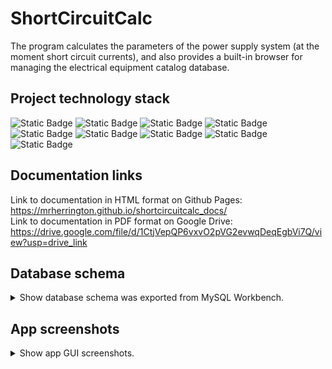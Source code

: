 # ShortCircuitCalc

The program calculates the parameters of the power supply system (at the moment short circuit currents), and also provides a built-in browser for managing the electrical equipment catalog database.

## Project technology stack
![Static Badge](https://img.shields.io/badge/Python-black?style=for-the-badge&logo=Python)
![Static Badge](https://img.shields.io/badge/alchemy-red?style=for-the-badge&logo=python&logoColor=blue&label=SQL&labelColor=gray)
![Static Badge](https://img.shields.io/badge/SQL-%23FF8C00?style=for-the-badge&logo=mysql&logoColor=black&label=My&labelColor=%23008B8B)
![Static Badge](https://img.shields.io/badge/SQLite-white?style=for-the-badge&logo=sqlite&logoColor=blue&labelColor=white)
![Static Badge](https://img.shields.io/badge/pandas-white?style=for-the-badge&logo=pandas&logoColor=%23191970&labelColor=white)
![Static Badge](https://img.shields.io/badge/matplotlib-%23154889?style=for-the-badge&logo=matplotlib)
![Static Badge](https://img.shields.io/badge/PyQt5-green?style=for-the-badge)
![Static Badge](https://img.shields.io/badge/Designer-white?style=for-the-badge&logo=Qt)
![Static Badge](https://img.shields.io/badge/sphinx-%234682B4?style=for-the-badge&logo=sphinx&logoColor=white&labelColor=%234682B4)

## Documentation links
Link to documentation in HTML format on Github Pages:  
https://mrherrington.github.io/shortcircuitcalc_docs/  
Link to documentation in PDF format on Google Drive:  
https://drive.google.com/file/d/1CtjVepQP6vxvO2pVG2evwqDeqEgbVi7Q/view?usp=drive_link

## Database schema
<details>

<summary>
Show database schema was exported from MySQL Workbench.
</summary>

![ssc-schema](https://github.com/MrHerrington/ShortCircuitCalc/assets/154321709/a23860cd-19fd-4e5a-af5c-04370cf7b405)

</details>

## App screenshots
<details>

<summary>
Show app GUI screenshots.
</summary>

![1](https://github.com/MrHerrington/ShortCircuitCalc/assets/154321709/3c82a88a-bc70-4c50-9108-da80bddad06d)
![2](https://github.com/MrHerrington/ShortCircuitCalc/assets/154321709/f822c6ae-69a2-4666-84c7-4e9cd485d841)
![3](https://github.com/MrHerrington/ShortCircuitCalc/assets/154321709/ac19e778-4313-4c09-a737-23a21e992e71)
![4](https://github.com/MrHerrington/ShortCircuitCalc/assets/154321709/64441e76-5f5a-4868-b588-ae5e7db311d7)
![5](https://github.com/MrHerrington/ShortCircuitCalc/assets/154321709/68816b9a-d86a-4fe8-8dac-ffded98f74c3)
![6](https://github.com/MrHerrington/ShortCircuitCalc/assets/154321709/1c1ce7e1-9daa-4b14-86bf-a03580a5214c)
![7](https://github.com/MrHerrington/ShortCircuitCalc/assets/154321709/c61c59c7-2d5c-4b74-a14f-e1f335d87dca)
![8](https://github.com/MrHerrington/ShortCircuitCalc/assets/154321709/f7c41d17-da15-4985-8c8f-782ed69f95ff)
![9](https://github.com/MrHerrington/ShortCircuitCalc/assets/154321709/a172ccd5-d6aa-4fcc-a165-9f125a459b3b)
![10](https://github.com/MrHerrington/ShortCircuitCalc/assets/154321709/b9a4f608-4190-42bb-bde6-cc04317e0045)

</details>
